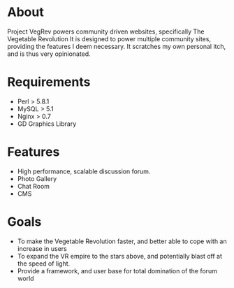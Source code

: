 About
=====

Project VegRev powers community driven websites, specifically The Vegetable Revolution
It is designed to power multiple community sites, providing the features I deem necessary.
It scratches my own personal itch, and is thus very opinionated.


Requirements
============

- Perl > 5.8.1
- MySQL > 5.1
- Nginx > 0.7
- GD Graphics Library


Features
========

- High performance, scalable discussion forum.
- Photo Gallery
- Chat Room
- CMS


Goals
=====

- To make the Vegetable Revolution faster, and better able to cope with an increase in users
- To expand the VR empire to the stars above, and potentially blast off at the speed of light.
- Provide a framework, and user base for total domination of the forum world
